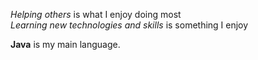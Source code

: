 *Helping others* is what I enjoy doing most <br>
_Learning new technologies and skills_ is something I enjoy

**Java** is my main language. <br>
